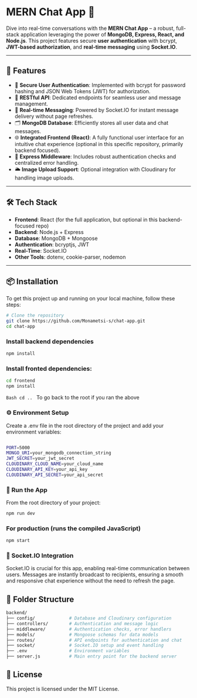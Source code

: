 # MERN Chat App 💬

Dive into real-time conversations with the **MERN Chat App** – a robust, full-stack application leveraging the power of **MongoDB, Express, React, and Node.js**. This project features secure **user authentication** with bcrypt, **JWT-based authorization**, and **real-time messaging** using **Socket.IO**.

---

## 🚀 Features

* 🔐 **Secure User Authentication**: Implemented with bcrypt for password hashing and JSON Web Tokens (JWT) for authorization.
* 🧾 **RESTful API**: Dedicated endpoints for seamless user and message management.
* 💬 **Real-time Messaging**: Powered by Socket.IO for instant message delivery without page refreshes.
* 🗂️ **MongoDB Database**: Efficiently stores all user data and chat messages.
* 🌐 **Integrated Frontend (React)**: A fully functional user interface for an intuitive chat experience (optional in this specific repository, primarily backend focused).
* 🧠 **Express Middleware**: Includes robust authentication checks and centralized error handling.
* 🌥️ **Image Upload Support**: Optional integration with Cloudinary for handling image uploads.

---

## 🛠️ Tech Stack

* **Frontend**: React (for the full application, but optional in this backend-focused repo)
* **Backend**: Node.js + Express
* **Database**: MongoDB + Mongoose
* **Authentication**: bcryptjs, JWT
* **Real-Time**: Socket.IO
* **Other Tools**: dotenv, cookie-parser, nodemon

---

## 📦 Installation

To get this project up and running on your local machine, follow these steps:

```Bash
# Clone the repository
git clone https://github.com/Monametsi-s/chat-app.git
cd chat-app
```

### Install backend dependencies
```Bash
npm install
```

### Install fronted dependencies:
```Bash 
cd frontend
npm install
```
 ```Bash cd .. ```  To go back to the root if you ran the above

### ⚙️ Environment Setup
Create a .env file in the root directory of the project and add your environment variables:

```Bash

PORT=5000
MONGO_URI=your_mongodb_connection_string
JWT_SECRET=your_jwt_secret
CLOUDINARY_CLOUD_NAME=your_cloud_name
CLOUDINARY_API_KEY=your_api_key
CLOUDINARY_API_SECRET=your_api_secret
```

### 🧪 Run the App
From the root directory of your project:
```Bash 
npm run dev
```

### For production (runs the compiled JavaScript)
```Bash 
npm start
```
### 📡 Socket.IO Integration
Socket.IO is crucial for this app, enabling real-time communication between users. Messages are instantly broadcast to recipients, ensuring a smooth and responsive chat experience without the need to refresh the page.

## 📁 Folder Structure
```Bash
backend/
├── config/             # Database and Cloudinary configuration
├── controllers/        # Authentication and message logic
├── middleware/         # Authentication checks, error handlers
├── models/             # Mongoose schemas for data models
├── routes/             # API endpoints for authentication and chat
├── socket/             # Socket.IO setup and event handling
├── .env                # Environment variables
├── server.js           # Main entry point for the backend server
```

## 📄 License
This project is licensed under the MIT License.